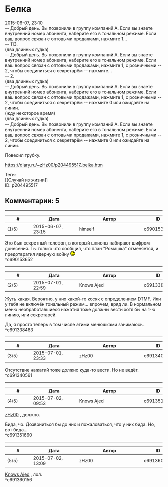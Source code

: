 Белка
=====

  
2015-06-07, 23:10  
 -- Добрый день. Вы позвонили в группу компаний А. Если вы знаете внутренний номер абонента, наберите его в тональном режиме. Если ваш вопрос связан с оптовыми продажами, нажмите 1...   
 -- 113.   
 (два длинных гудка)   
 -- Добрый день. Вы позвонили в группу компаний А. Если вы знаете внутренний номер абонента, наберите его в тональном режиме. Если ваш вопрос связан с оптовыми продажами, нажмите 1, с розничными -- 2, чтобы соединиться с секретарём -- нажмите...   
 -- 2.   
 (два длинных гудка)   
 -- Добрый день. Вы позвонили в группу компаний А. Если вы знаете внутренний номер абонента, наберите его в тональном режиме. Если ваш вопрос связан с оптовыми продажами, нажмите 1, с розничными -- 2, чтобы соединиться с секретарём -- нажмите 0 или ожидайте на линии.   
 (жду некоторое время)   
 (два длинных гудка)   
 -- Добрый день. Вы позвонили в группу компаний А. Если вы знаете внутренний номер абонента, наберите его в тональном режиме. Если ваш вопрос связан с оптовыми продажами, нажмите 1, с розничными -- 2, чтобы соединиться с секретарём -- нажмите 0 или ожидайте на линии.   
   
 Повесил трубку.   
  
<https://diary.ru/~zHz00/p204495517_belka.htm>  
  
Теги:  
[[Случай из жизни]]  
ID: p204495517  


Комментарии: 5
--------------

  


---



|         #         |              Дата              |                     Автор                     |           ID           |
| --- | --- | --- | --- |
| (1/5) | 2015-06-07, 23:15 | himself | c690153652 |

  
 Это был секретный телефон, в который шпионы набирают шифром донесения. Ты только что сообщил, что план "Ромашка" отменяется, и предотвратил ядерную войну ![:)](pics/3.gif)   
 ^c690153652

---



|         #         |              Дата              |                     Автор                     |           ID           |
| --- | --- | --- | --- |
| (2/5) | 2015-07-01, 22:59 | Knows Ajed | c691338483 |

  
 Жуть какая. Вероятно, у них какой-то косяк с определением DTMF. Или у тебя не включён тональный режим... впрочем, вряд ли. В нормальном меню необработавшиеся нажатия тоже должны вести хотя бы на 1-ю линию, или секретарей.   
   
 Да, я просто теперь в том числе этими менюшками занимаюсь.   
 ^c691338483

---



|         #         |              Дата              |                     Автор                     |           ID           |
| --- | --- | --- | --- |
| (3/5) | 2015-07-01, 23:33 | zHz00 | c691340561 |

  
 Отсутствие нажатий тоже должно куда-то вести. Но не ведёт.   
 ^c691340561

---



|         #         |              Дата              |                     Автор                     |           ID           |
| --- | --- | --- | --- |
| (4/5) | 2015-07-02, 09:53 | Knows Ajed | c691351660 |

  
  [zHz00](https://zHz00.diary.ru "Untitled")  , должно.   
   
 Бида, чо. Дозвониться бы до них и пожаловаться, что у них бида. Но, вот бида...   
 ^c691351660

---



|         #         |              Дата              |                     Автор                     |           ID           |
| --- | --- | --- | --- |
| (5/5) | 2015-07-02, 13:09 | zHz00 | c691360156 |

  
  [Knows Ajed](http://Who-Knows-Ajed.diary.ru "Who Knows Ajed?")  , лол.   
 ^c691360156
